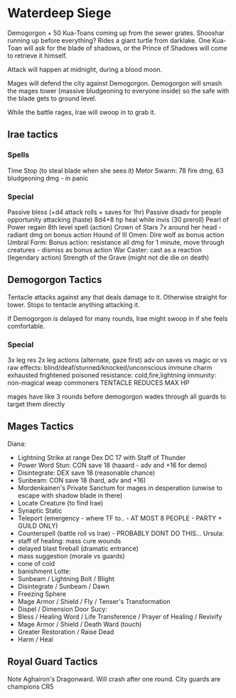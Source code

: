 # Waterdeep Siege

Demogorgon + 50 Kua-Toans coming up from the sewer grates.
Shooshar running up before everything? Rides a giant turtle from darklake.
One Kua-Toan will ask for the blade of shadows, or the Prince of Shadows will come to retrieve it himself.

Attack will happen at midnight, during a blood moon.

Mages will defend the city against Demogorgon.
Demogorgon will smash the mages tower (massive bludgeoning to everyone inside) so the safe with the blade gets to ground level.

While the battle rages, Irae will swoop in to grab it.


## Irae tactics
### Spells
Time Stop (to steal blade when she sees it)
Metor Swarm: 78 fire dmg, 63 bludgeoning dmg - in panic


### Special
Passive bless (+d4 attack rolls + saves for 1hr)
Passive disadv for people opportunity attacking (haste)
8d4+8 hp heal while invis (30 preroll)
Pearl of Power regain 8th level spell (action)
Crown of Stars 7x around her head - radiant dmg on bonus action
Hound of Ill Omen: Dire wolf as bonus action
Umbral Form: Bonus action: resistance all dmg for 1 minute, move through creatures - dismiss as bonus action
War Caster: cast as a reaction (legendary action)
Strength of the Grave (might not die die on death)


## Demogorgon Tactics
Tentacle attacks against any that deals damage to it. Otherwise straight for tower. Stops to tentacle anything attacking it.

If Demogorgon is delayed for many rounds, Irae might swoop in if she feels comfortable.

### Special
3x leg res
2x leg actions (alternate, gaze first)
adv on saves vs magic or vs raw effects: blind/deaf/stunned/knocked/unconscious
immune charm exhausted frightened poisoned
resistance: cold,fire,lightning
immunity: non-magical weap commoners
TENTACLE REDUCES MAX HP

mages have like 3 rounds before demogorgon wades through all guards to target them directly

## Mages Tactics
Diana:
- Lightning Strike at range Dex DC 17 with Staff of Thunder
- Power Word Stun: CON save 18 (haaard - adv and +16 for demo)
- Disintegrate: DEX save 18 (reasonable chance)
- Sunbeam: CON save 18 (hard, adv and +16)
- Mordenkainen's Private Sanctum for mages in desperation (unwise to escape with shadow blade in there)
- Locate Creature (to find Irae)
- Synaptic Static
- Teleport (emergency - where TF to.. - AT MOST 8 PEOPLE - PARTY + GUILD ONLY)
- Counterspell (battle roll vs Irae) - PROBABLY DONT DO THIS...
Ursula:
- staff of healing: mass cure wounds
- delayed blast fireball (dramatic entrance)
- mass suggestion (morale vs guards)
- cone of cold
- banishment
Lotte:
- Sunbeam / Lightning Bolt / Blight
- Disintegrate / Sunbeam / Dawn
- Freezing Sphere
- Mage Armor / Shield / Fly / Tenser's Transformation
- Dispel / Dimension Door
Sucy:
- Bless / Healing Word / Life Transference / Prayer of Healing / Revivify
- Mage Armor / Shield / Death Ward (touch)
- Greater Restoration / Raise Dead
- Harm / Heal

## Royal Guard Tactics
Note Aghairon's Dragonward. Will crash after one round.
City guards are champions CR5
